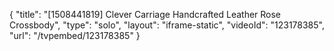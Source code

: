 {
    "title": "[1508441819] Clever Carriage Handcrafted Leather Rose Crossbody",
    "type": "solo",
    "layout": "iframe-static",
    "videoId": "123178385",
    "url": "\/tvpembed\/123178385"
}